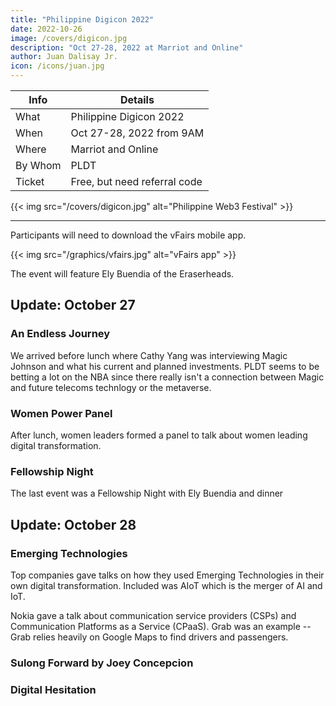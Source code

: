 ```yaml
---
title: "Philippine Digicon 2022"
date: 2022-10-26
image: /covers/digicon.jpg
description: "Oct 27-28, 2022 at Marriot and Online"
author: Juan Dalisay Jr.
icon: /icons/juan.jpg
---
```




Info | Details 
--- | ---
What | Philippine Digicon 2022
When | Oct 27-28, 2022 from 9AM
Where | Marriot and Online
By Whom | PLDT
Ticket | Free, but need referral code

{{< img src="/covers/digicon.jpg" alt="Philippine Web3 Festival" >}}

---


Participants will need to download the vFairs mobile app. 

{{< img src="/graphics/vfairs.jpg" alt="vFairs app" >}}

The event will feature Ely Buendia of the Eraserheads. 



## Update: October 27

### An Endless Journey 

We arrived before lunch where Cathy Yang was interviewing Magic Johnson and what his current and planned investments. PLDT seems to be betting a lot on the NBA since there really isn't a connection between Magic and future telecoms technlogy or the metaverse. 

### Women Power Panel 

After lunch, women leaders formed a panel to talk about women leading digital transformation. 

### Fellowship Night

The last event was a Fellowship Night with Ely Buendia and dinner


## Update: October 28

<!-- ### The Hyperscale Revolution  -->

### Emerging Technologies

Top companies gave talks on how they used Emerging Technologies in their own digital transformation. Included was AIoT which is the merger of AI and IoT. 

<!-- metaverse is barter  -->

Nokia gave a talk about communication service providers (CSPs) and  Communication Platforms as a Service (CPaaS). <!-- Nokia giving --> Grab was an example -- Grab relies heavily on Google Maps to find drivers and passengers. 



### Sulong Forward by Joey Concepcion


### Digital Hesitation

<!-- CSP is locked unable to use by enterprise. 

Data is locked by Google and AWS.  -->

<!-- Network as a code. 

coin cards are invoice and redeipts -->

<!-- UBX  
step 1 contemplatr death

unionbank stablecoin PHX PHD

perahub

market access 
digitalization
logistics integration

gonegosyo
mebtorship
money
market

maya center 
711  -->


<!-- 
Unido brands moat advanced operations 
Landers is a ph brand
35m popeyes store
1b landers store 


PANEL

inovating ahead
customer data platform

cybersecurity knowledge misconfiguration
lack of talent results in data breach

epldt enterprise edge is a full service company for transition -->
